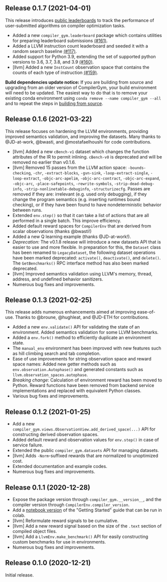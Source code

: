 ## Release 0.1.7 (2021-04-01)

This release introduces [public
leaderboards](https://github.com/facebookresearch/CompilerGym#leaderboards) to
track the performance of user-submitted algorithms on compiler optimization
tasks.

- Added a new `compiler_gym.leaderboard` package which contains utilities for
  preparing leaderboard submissions
  [(#161)](https://github.com/facebookresearch/CompilerGym/pull/161).
- Added a LLVM instruction count leaderboard and seeded it with a random search
  baseline [(#117)](https://github.com/facebookresearch/CompilerGym/pull/117).
- Added support for Python 3.9, extending the set of supported python versions to
  3.6, 3.7, 3.8, and 3.9
  [(#160)](https://github.com/facebookresearch/CompilerGym/pull/160).
- [llvm] Added a new `InstCount` observation space that contains the counts of
  each type of instruction
  [(#159)](https://github.com/facebookresearch/CompilerGym/pull/159).

**Build dependencies update notice:** If you are building from source and
upgrading from an older version of CompilerGym, your build environment will need
to be updated. The easiest way to do that is to remove your existing conda
environment using `conda remove --name compiler_gym --all` and to repeat the
steps in [building from
source](https://github.com/facebookresearch/CompilerGym#building-from-source).

## Release 0.1.6 (2021-03-22)

This release focuses on hardening the LLVM environments, providing improved
semantics validation, and improving the datasets. Many thanks to @JD-at-work,
@bwasti, and @mostafaelhoushi for code contributions.

- [llvm] Added a new `cBench-v1` dataset which changes the function attributes
  of the IR to permit inlining. `cBench-v0` is deprecated and will be removed no
  earlier than v0.1.6.
- [llvm] Removed 15 passes from the LLVM action space: `-bounds-checking`,
  `-chr`, `-extract-blocks`, `-gvn-sink`, `-loop-extract-single`,
  `-loop-extract`, `-objc-arc-apelim`, `-objc-arc-contract`, `-objc-arc-expand`,
  `-objc-arc`, `-place-safepoints`, `-rewrite-symbols`,
  `-strip-dead-debug-info`, `-strip-nonlinetable-debuginfo`, `-structurizecfg`.
  Passes are removed if they are: irrelevant (e.g. used only debugging), if they
  change the program semantics (e.g. inserting runtimes bound checking), or if
  they have been found to have nondeterministic behavior between runs.
- Extended `env.step()` so that it can take a list of actions that are all
  performed in a single batch. This improve efficiency.
- Added default reward spaces for `CompilerEnv` that are derived from scalar
  observations (thanks @bwasti!)
- Added a new Q learning example (thanks @JD-at-work!).
- *Deprecation:* The v0.1.8 release will introduce a new datasets API that is
  easier to use and more flexible. In preparation for this, the `Dataset` class
  has been renamed to `LegacyDataset`, the following dataset operations have
  been marked deprecated: `activate()`, `deactivate()`, and `delete()`. The
  `GetBenchmarks()` RPC interface method has also been marked deprecated.
- [llvm] Improved semantics validation using LLVM's memory, thread, address, and
  undefined behavior sanitizers.
- Numerous bug fixes and improvements.

## Release 0.1.3 (2021-02-25)

This release adds numerous enhancements aimed at improving ease-of-use. Thanks
to @broune, @hughleat, and @JD-ETH for contributions.

* Added a new `env.validate()` API for validating the state of an environment.
  Added semantics validation for some LLVM benchmarks.
* Added a `env.fork()` method to efficiently duplicate an environment state.
* The `manual_env` environment has been improved with new features such as hill
  climbing search and tab completion.
* Ease of use improvements for string observation space and reward space names:
  Added new getter methods such as `env.observation.Autophase()` and generated
  constants such as `llvm.observation_spaces.autophase`.
* *Breaking change*: Calculation of environment reward has been moved to Python.
  Reward functions have been removed from backend service implementations and
  replaced with equivalent Python classes.
* Various bug fixes and improvements.

## Release 0.1.2 (2021-01-25)

* Add a new `compiler_gym.views.ObservationView.add_derived_space(...)` API
  for constructing derived observation spaces.
* Added default reward and observation values for `env.step()` in case of
  service failure.
* Extended the public `compiler_gym.datasets` API for managing datasets.
* [llvm] Adds `-Norm`-suffixed rewards that are normalized to unoptimized cost.
* Extended documentation and example codes.
* Numerous bug fixes and improvements.

## Release 0.1.1 (2020-12-28)

* Expose the package version through `compiler_gym.__version__`, and
  the compiler version through `CompilerEnv.compiler_version`.
* Add a [notebook
  version](https://colab.research.google.com/github/facebookresearch/CompilerGym/blob/development/examples/getting-started.ipynb)
  of the "Getting Started" guide that can be run in colab.
* [llvm] Reformulate reward signals to be cumulative.
* [llvm] Add a new reward signal based on the size of the `.text`
  section of compiled object files.
* [llvm] Add a `LlvmEnv.make_benchmark()` API for easily constructing
  custom benchmarks for use in environments.
* Numerous bug fixes and improvements.

## Release 0.1.0 (2020-12-21)

Initial release.
